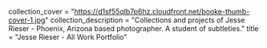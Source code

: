
collection_cover = "https://d1sf55qlb7p6hz.cloudfront.net/booke-thumb-cover-1.jpg"
collection_description = "Collections and projects of Jesse Rieser - Phoenix, Arizona based photographer. A student of subtleties."
title = "Jesse Rieser - All Work Portfolio"
